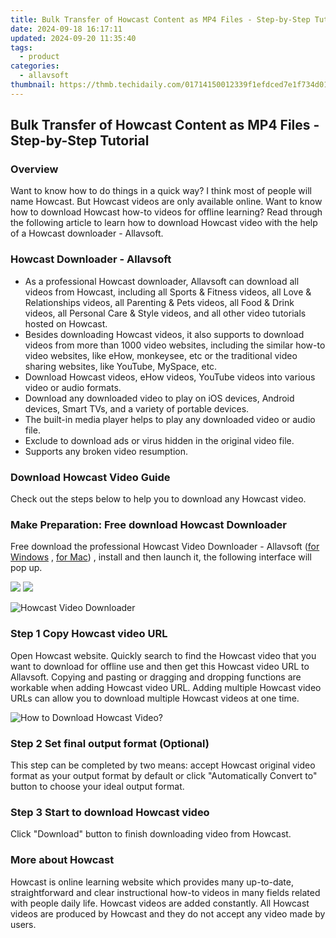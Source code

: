 ```yaml
---
title: Bulk Transfer of Howcast Content as MP4 Files - Step-by-Step Tutorial
date: 2024-09-18 16:17:11
updated: 2024-09-20 11:35:40
tags:
  - product
categories:
  - allavsoft
thumbnail: https://thmb.techidaily.com/01714150012339f1efdced7e1f734d013877746c193a3029a59cdde359ecf8d8.jpg
---
```


## Bulk Transfer of Howcast Content as MP4 Files - Step-by-Step Tutorial

### Overview

Want to know how to do things in a quick way? I think most of people will name Howcast. But Howcast videos are only available online. Want to know how to download Howcast how-to videos for offline learning? Read through the following article to learn how to download Howcast video with the help of a Howcast downloader - Allavsoft.

### Howcast Downloader - Allavsoft

* As a professional Howcast downloader, Allavsoft can download all videos from Howcast, including all Sports & Fitness videos, all Love & Relationships videos, all Parenting & Pets videos, all Food & Drink videos, all Personal Care & Style videos, and all other video tutorials hosted on Howcast.
* Besides downloading Howcast videos, it also supports to download videos from more than 1000 video websites, including the similar how-to video websites, like eHow, monkeysee, etc or the traditional video sharing websites, like YouTube, MySpace, etc.
* Download Howcast videos, eHow videos, YouTube videos into various video or audio formats.
* Download any downloaded video to play on iOS devices, Android devices, Smart TVs, and a variety of portable devices.
* The built-in media player helps to play any downloaded video or audio file.
* Exclude to download ads or virus hidden in the original video file.
* Supports any broken video resumption.

### Download Howcast Video Guide

Check out the steps below to help you to download any Howcast video.

### Make Preparation: Free download Howcast Downloader

Free download the professional Howcast Video Downloader - Allavsoft ([for Windows](https://tools.techidaily.com/allavsoft/products/) , [for Mac](https://tools.techidaily.com/allavsoft/products/)) , install and then launch it, the following interface will pop up.

[![](https://www.allavsoft.com/how-to/../images/how-to/free-download-win.jpg)](https://tools.techidaily.com/allavsoft/products/) [![](https://www.allavsoft.com/how-to/../images/how-to/free-download-mac.jpg)](https://tools.techidaily.com/allavsoft/products/)

![Howcast Video Downloader](https://www.allavsoft.com/how-to/../images/allavsoft/screen-shot-600.jpg)

### Step 1 Copy Howcast video URL

Open Howcast website. Quickly search to find the Howcast video that you want to download for offline use and then get this Howcast video URL to Allavsoft. Copying and pasting or dragging and dropping functions are workable when adding Howcast video URL. Adding multiple Howcast video URLs can allow you to download multiple Howcast videos at one time.

![How to Download Howcast Video?](https://www.allavsoft.com/how-to/../images/how-to/download-rtmp-video/download-rtmp-video.jpg)

### Step 2 Set final output format (Optional)

This step can be completed by two means: accept Howcast original video format as your output format by default or click "Automatically Convert to" button to choose your ideal output format.

### Step 3 Start to download Howcast video

Click "Download" button to finish downloading video from Howcast.

### More about Howcast

Howcast is online learning website which provides many up-to-date, straightforward and clear instructional how-to videos in many fields related with people daily life. Howcast videos are added constantly. All Howcast videos are produced by Howcast and they do not accept any video made by users.

<ins class="adsbygoogle"
     style="display:block"
     data-ad-format="autorelaxed"
     data-ad-client="ca-pub-7571918770474297"
     data-ad-slot="1223367746"></ins>



<ins class="adsbygoogle"
     style="display:block"
     data-ad-client="ca-pub-7571918770474297"
     data-ad-slot="8358498916"
     data-ad-format="auto"
     data-full-width-responsive="true"></ins>
